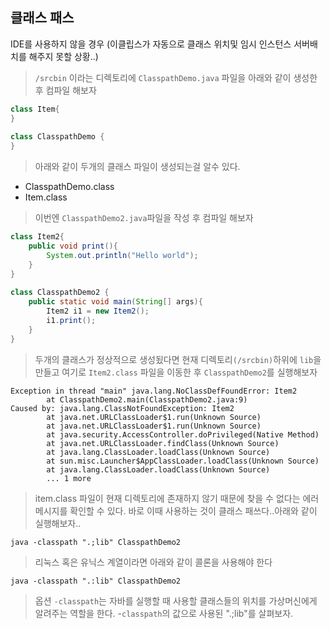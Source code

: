 ## 클래스 패스

IDE를 사용하지 않을 경우 (이클립스가 자동으로 클래스 위치및 임시 인스턴스 서버배치를 해주지 못할 상황..)


> `/srcbin` 이라는 디렉토리에 `ClasspathDemo.java` 파일을 아래와 같이 생성한 후 컴파일 해보자

```java
class Item{
}
 
class ClasspathDemo {
}
```

> 아래와 같이 두개의 클래스 파일이 생성되는걸 알수 있다.

- ClasspathDemo.class
- Item.class


> 이번엔 `ClasspathDemo2.java`파일을 작성 후 컴파일 해보자

```java
class Item2{
    public void print(){
        System.out.println("Hello world");  
    }
}
 
class ClasspathDemo2 {
    public static void main(String[] args){
        Item2 i1 = new Item2();
        i1.print();
    }
}
```

> 두개의 클래스가 정상적으로 생성됬다면 현재 디렉토리`(/srcbin)`하위에 `lib`을  만들고
> 여기로 `Item2.class` 파일을 이동한 후  `ClasspathDemo2`를 실행해보자


```
Exception in thread "main" java.lang.NoClassDefFoundError: Item2
        at ClasspathDemo2.main(ClasspathDemo2.java:9)
Caused by: java.lang.ClassNotFoundException: Item2
        at java.net.URLClassLoader$1.run(Unknown Source)
        at java.net.URLClassLoader$1.run(Unknown Source)
        at java.security.AccessController.doPrivileged(Native Method)
        at java.net.URLClassLoader.findClass(Unknown Source)
        at java.lang.ClassLoader.loadClass(Unknown Source)
        at sun.misc.Launcher$AppClassLoader.loadClass(Unknown Source)
        at java.lang.ClassLoader.loadClass(Unknown Source)
        ... 1 more
```

> item.class 파일이 현재 디렉토리에 존재하지 않기 때문에 찾을 수 없다는 에러메시지를 확인할 수 있다.
> 바로 이때 사용하는 것이 클래스 패쓰다..아래와 같이 실행해보자..

```
java -classpath ".;lib" ClasspathDemo2
```
> 리눅스 혹은 유닉스 계열이라면 아래와 같이 콜론을 사용해야 한다

```
java -classpath ".:lib" ClasspathDemo2
```

> 옵션 `-classpath`는 자바를 실행할 때 사용할 클래스들의 위치를 가상머신에게 알려주는 역할을 한다. -`classpath`의 값으로 사용된 ".;lib"를 살펴보자.